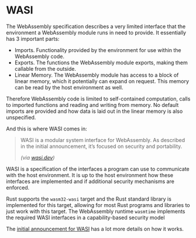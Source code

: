 # WASI

The WebAssembly specification describes a very limited interface that the environment a WebAssembly module runs in need to provide.
It essentially has 3 important parts:

* Imports. Functionality provided by the environment for use within the WebAssembly code.
* Exports. The functions the WebAssembly module exports, making them callable from the outside.
* Linear Memory. The WebAssembly module has access to a block of linear memory, which it potentially can expand on request. This memory can be read by the host environment as well.

Therefore WebAssembly code is limited to self-contained computation, calls to imported functions and reading and writing from memory.
No default imports are provided and how data is laid out in the linear memory is also unspecified.

And this is where WASI comes in:

> WASI is a modular system interface for WebAssembly.
> As described in the initial announcement, it’s focused on security and portability.
>
> _(via [wasi.dev](https://wasi.dev/))_

WASI is a specification of the interfaces a program can use to communicate with the host environment.
It is up to the host environment how these interfaces are implemented and if additional security mechanisms are enforced.

Rust supports the `wasm32-wasi` target and the Rust standard library is implemented for this target,
allowing for most Rust programs and libraries to just work with this target.
The WebAssembly runtime `wasmtime` implements the required WASI interfaces in a capability-based security model

The [initial announcement for WASI](https://hacks.mozilla.org/2019/03/standardizing-wasi-a-webassembly-system-interface/) has a lot more details on how it works.
